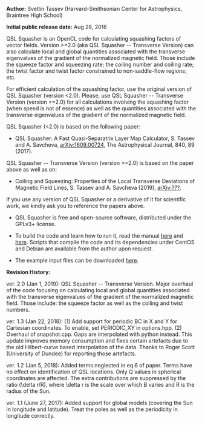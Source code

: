 **Author:** Svetlin Tassev (Harvard-Smithsonian Center for Astrophysics, Braintree High School)

**Initial public release date:** Aug 28, 2016

QSL Squasher is an OpenCL code for calculating squashing factors of vector fields.
Version >=2.0 (aka QSL Squasher -- Transverse Version) can also calculate local and global quantities associated with the transverse eigenvalues of the gradient of the normalized magnetic field. Those include the squeeze factor and squeezing rate; the coiling number and coiling rate; the twist factor and twist factor constrained to non-saddle-flow regions; etc.

For efficient calculation of the squashing factor, use the original version of QSL Squasher (version <2.0). Please, use QSL Squasher -- Transverse Version (version >=2.0) for all calculations involving the squashing factor (when speed is not of essence) as well as the quantities associated with the transverse eigenvalues of the gradient of the normalized magnetic field.

QSL Squasher (<2.0) is based on the following paper:

* QSL Squasher: A Fast Quasi-Separatrix Layer Map Calculator, S. Tassev and A. Savcheva, [arXiv:1609.00724](https://arxiv.org/abs/1609.00724), The Astrophysical Journal, 840, 89 (2017).

QSL Squasher -- Transverse Version (version >=2.0) is based on the paper above as well as on:

* Coiling and Squeezing: Properties of the Local Transverse Deviations of Magnetic Field Lines, S. Tassev and A. Savcheva (2019), [arXiv:???](https://arxiv.org/abs/???).

If you use any version of QSL Squasher or a derivative of it for scientific work, we 
kindly ask you to reference the papers above.

* QSL Squasher is free and open-source software, distributed under the GPLv3+ license.

* To build the code and learn how to run it, read the manual [here](https://bitbucket.org/tassev/qsl_squasher/downloads/QSLSquasher.pdf) and [here](https://bitbucket.org/tassev/qsl_squasher/downloads/QSLSquasherTrans.pdf). Scripts that compile the code and its dependencies under CentOS and Debian are available from the author upon request.

* The example input files can be downloaded [here](https://bitbucket.org/tassev/qsl_squasher/downloads/cartesian_demo.tar.gz).

**Revision History:**

ver. 2.0 (Jan 1, 2019): QSL Squasher -- Transverse Version. Major overhaul of the code focusing on calculating local and global quantities associated with the transverse eigenvalues of the gradient of the normalized magnetic field. Those include: the squeeze factor as well as the coiling and twist numbers.

ver. 1.3 (Jan 22, 2018): 
	(1) Add support for periodic BC in X and Y for Cartesian coordinates. To enable, set PERIODIC_XY in options.hpp. 
	(2) Overhaul of snapshot.cpp. Gaps are interpolated with python instead. This update improves memory consumption and fixes certain artefacts due to the old Hilbert-curve based interpolation of the data. Thanks to Roger Scott (University of Dundee) for reporting those artefacts.

ver. 1.2 (Jan 5, 2018): Added terms neglected in eq.6 of paper. Terms have no effect on identification of QSL locations. Only Q values in spherical coordinates are affected. The extra contributions are suppressed by the ratio (\delta r/R), where \delta r is the scale over which B varies and R is the radius of the Sun. 

ver. 1.1 (June 27, 2017): Added support for global models (covering the Sun in longitude and latitude). Treat the poles as well as the periodicity in longitude correctly.
